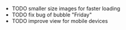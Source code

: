 * TODO smaller size images for faster loading
* TODO fix bug of bubble "Friday"
* TODO improve view for mobile devices
